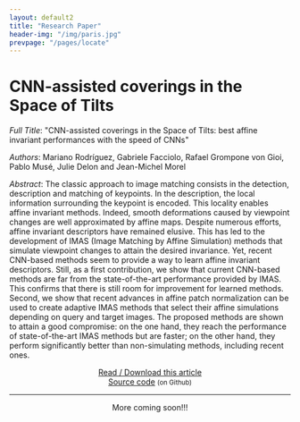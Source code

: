 ```yaml
---
layout: default2
title: "Research Paper"
header-img: "/img/paris.jpg"
prevpage: "/pages/locate"
---
```


CNN-assisted coverings in the Space of Tilts
===================

*Full Title*: "CNN-assisted coverings in the Space of Tilts: best affine invariant performances with the speed of CNNs"

*Authors*: Mariano Rodríguez, Gabriele Facciolo, Rafael Grompone von Gioi, Pablo Musé, Julie Delon and Jean-Michel Morel

*Abstract*:
The classic approach to image matching consists in the detection, description and matching of keypoints. In the description, the local information surrounding the keypoint is encoded. This locality enables affine invariant methods. Indeed, smooth deformations caused by viewpoint changes are well approximated by affine maps. Despite numerous efforts, affine invariant descriptors have remained elusive. This has led to the development of IMAS (Image Matching by Affine Simulation) methods that simulate viewpoint changes to attain the desired invariance. Yet, recent CNN-based methods seem to provide a way to learn affine invariant descriptors. Still, as a first contribution, we show that current CNN-based methods are far from the state-of-the-art performance provided by IMAS. This confirms that there is still room for improvement for learned methods. Second, we show that recent advances in affine patch normalization can be used to create adaptive IMAS methods that select their affine simulations depending on query and target images. The proposed methods are shown to attain a good compromise: on the one hand, they reach the performance of state-of-the-art IMAS methods but are faster; on the other hand, they perform significantly better than non-simulating methods, including recent ones.


<center><a href="https://hal.archives-ouvertes.fr/hal-02494121/document">Read / Download this article</a> </center>

<!-- <center><a href="https://hal.archives-ouvertes.fr/hal-02494121/document">See this article</a> <small>(on HAL)</small> </center> -->

<center><a href="https://github.com/rdguez-mariano/fast_imas_IPOL/tree/master/adaptiveIMAS"> Source code</a> <small>(on Github)</small></center>


---

<center>More coming soon!!!</center>
